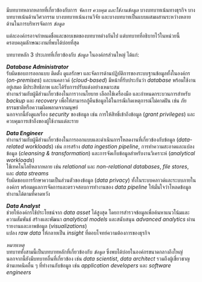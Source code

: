 
มีบทบาทหลากหลายที่เกี่ยวข้องกับการ _จัดการ ควบคุม และใช้งานข้อมูล_ บางบทบาทเน้นทางธุรกิจ บางบทบาทเน้นด้านวิศวกรรม บางบทบาทเน้นงานวิจัย และบางบทบาทเป็นแบบผสมผสานระหว่างหลายด้านในการบริหารจัดการ _ข้อมูล_

แต่ละองค์กรอาจกำหนดชื่อและขอบเขตของบทบาทต่างกันไป แต่บทบาทที่อธิบายไว้ในหน่วยนี้ครอบคลุมลักษณะงานที่พบได้บ่อยที่สุด

บทบาทหลัก 3 ประเภทที่เกี่ยวข้องกับ _ข้อมูล_ ในองค์กรส่วนใหญ่ ได้แก่:

**_Database Administrator_**  
รับผิดชอบการออกแบบ ติดตั้ง ดูแลรักษา และจัดการด้านปฏิบัติการของระบบฐานข้อมูลทั้งในองค์กร (_on-premises_) และบนคลาวด์ (_cloud-based_) มีหน้าที่รับประกันว่า _database_ พร้อมใช้งานอยู่เสมอ มีประสิทธิภาพ และได้รับการปรับแต่งอย่างเหมาะสม  
ทำงานร่วมกับผู้มีส่วนเกี่ยวข้องในการวางนโยบาย เลือกใช้เครื่องมือ และกำหนดกระบวนการสำหรับ _backup_ และ _recovery_ เพื่อให้สามารถกู้คืนข้อมูลได้ในกรณีเกิดเหตุการณ์ไม่คาดฝัน เช่น ภัยธรรมชาติหรือความผิดพลาดจากมนุษย์  
นอกจากนี้ยังดูแลเรื่อง _security_ ของข้อมูล เช่น การให้สิทธิ์เข้าถึงข้อมูล (_grant privileges_) และควบคุมการเข้าถึงของผู้ใช้งานแต่ละราย

**_Data Engineer_**  
ทำงานร่วมกับผู้มีส่วนเกี่ยวข้องในการออกแบบและดำเนินการโหลดงานที่เกี่ยวข้องกับข้อมูล (_data-related workloads_) เช่น การสร้าง _data ingestion pipeline_, การทำความสะอาดและแปลงข้อมูล (_cleansing & transformation_) และการจัดเก็บข้อมูลสำหรับงานวิเคราะห์ (_analytical workloads_)  
ใช้เทคโนโลยีหลากหลาย เช่น _relational_ และ _non-relational databases_, _file stores_, และ _data streams_  
รับผิดชอบการรักษาความเป็นส่วนตัวของข้อมูล (_data privacy_) ทั้งในระบบคลาวด์และระบบภายในองค์กร พร้อมดูแลการจัดการและตรวจสอบการทำงานของ _data pipeline_ ให้มั่นใจว่าโหลดข้อมูลทำงานได้ตามที่คาดหวัง

**_Data Analyst_**  
ช่วยให้องค์กรใช้ประโยชน์จาก _data asset_ ได้สูงสุด โดยการสำรวจข้อมูลเพื่อค้นหาแนวโน้มและความสัมพันธ์ สร้างและพัฒนา _analytical models_ และสนับสนุน _advanced analytics_ ผ่านรายงานและภาพข้อมูล (_visualizations_)  
แปลง _raw data_ ให้กลายเป็น _insight_ ที่ตอบโจทย์ความต้องการของธุรกิจ

_หมายเหตุ_  
บทบาททั้งสามนี้เป็นบทบาทหลักที่เกี่ยวข้องกับ _ข้อมูล_ ซึ่งพบได้บ่อยในองค์กรขนาดกลางถึงใหญ่ นอกจากนี้ยังมีบทบาทอื่นที่เกี่ยวข้อง เช่น _data scientist_, _data architect_ รวมถึงผู้เชี่ยวชาญด้านเทคนิคอื่น ๆ ที่ทำงานกับข้อมูล เช่น _application developers_ และ _software engineers_
